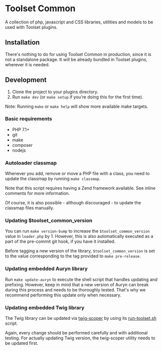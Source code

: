 # Toolset Common

A collection of php, javascript and CSS libraries, utilities and models 
to be used with Toolset plugins.

## Installation

There's nothing to do for using Toolset Common in production, since it is not
a standalone package. It will be already bundled in Toolset plugins, wherever
it is needed.

## Development

1. Clone the project to your plugins directory.
2. Run `make dev` (or `make setup` if you're doing this for the first time).

Note: Running `make` or `make help` will show more available make targets.

### Basic requirements

- PHP 7.1+
- git
- make
- composer
- nodejs

### Autoloader classmap

Whenever you add, remove or move a PHP file with a class, 
you need to update the classmap by running `make classmap`.

Note that this script requires having a Zend framework available. See 
inline comments for more information. 

Of course, it is also possible - although discouraged - to update the 
classmap files manually.

### Updating $toolset_common_version

You can run `make version-bump` to increase the `$toolset_common_version` value
in `loader.php` by 1. However, this is also automatically executed as a part
of the pre-commit git hook, if you have it installed.

Before tagging a new version of the library, `$toolset_common_version` is
set to the value corresponding to the tag provided to `make pre-release`.

### Updating embedded Auryn library

Run `make update-auryn` to execute the shell script that handles updating and prefixing.
However, keep in mind that a new version of Auryn can break during this process and needs to be thoroughly tested.
That's why we recommend performing this update only when necessary.

### Updating embedded Twig library

The Twig library can be updated via [twig-scoper](https://github.com/OnTheGoSystems/twig-scoper) by using its
[run-toolset.sh](https://github.com/OnTheGoSystems/twig-scoper/blob/master/run-toolset.sh) script.

Again, every change should be performed carefully and with additional testing. For actually updating Twig version, 
the twig-scoper utility needs to be updated first.
